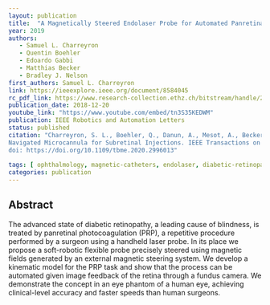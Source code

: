 ```yaml
---
layout: publication
title:  "A Magnetically Steered Endolaser Probe for Automated Panretinal Photocoagulation"
year: 2019
authors: 
   - Samuel L. Charreyron
   - Quentin Boehler
   - Edoardo Gabbi
   - Matthias Becker
   - Bradley J. Nelson
first_authors: Samuel L. Charreyron
link: https://ieeexplore.ieee.org/document/8584045
rc_pdf_link: https://www.research-collection.ethz.ch/bitstream/handle/20.500.11850/334952/RA_L_ICRA_2019_preprint.pdf
publication_date: 2018-12-20
youtube_link: "https://www.youtube.com/embed/tn3S35KEDWM"
publication: IEEE Robotics and Automation Letters
status: published
citation: "Charreyron, S. L., Boehler, Q., Danun, A., Mesot, A., Becker, M., & Nelson, B. J. (2020). A Magnetically
Navigated Microcannula for Subretinal Injections. IEEE Transactions on Biomedical Engineering.
doi: https://doi.org/10.1109/tbme.2020.2996013"
   
tags: [ ophthalmology, magnetic-catheters, endolaser, diabetic-retinopathy, medical-robotics]
categories: publication
---
```


## Abstract ##
The advanced state of diabetic retinopathy, a leading cause of blindness, is treated by panretinal photocoagulation
(PRP), a repetitive procedure performed by a surgeon using a handheld laser probe. In its place we propose a
soft-robotic flexible probe precisely steered using magnetic fields generated by an external magnetic steering system.
We develop a kinematic model for the PRP task and show that the process can be automated given image feedback of the
retina through a fundus camera. We demonstrate the concept in an eye phantom of a human eye, achieving clinical-level
accuracy and faster speeds than human surgeons.
